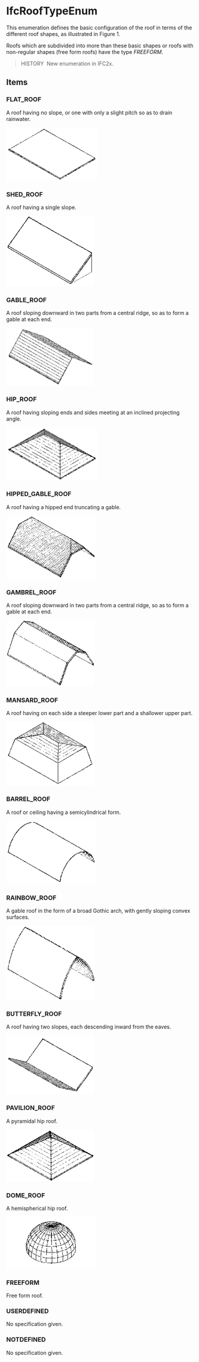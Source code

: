 # IfcRoofTypeEnum

This enumeration defines the basic configuration of the roof in terms of the different roof shapes, as illustrated in Figure 1.

Roofs which are subdivided into more than these basic shapes or roofs with non-regular shapes (free form roofs) have the type _FREEFORM_.

> HISTORY&nbsp; New enumeration in IFC2x.

## Items

### FLAT_ROOF
A roof having no slope, or one with only a slight pitch so as to drain
rainwater.

![FlatRoof](../../../../figures/ifcrooftypeenum-fig01-flatroof.gif)

### SHED_ROOF
A roof having a single slope.

![ShedRoof](../../../../figures/ifcrooftypeenum-fig02-shedroof.gif)

### GABLE_ROOF
A roof sloping downward in two parts from a central ridge, so as to form a
gable at each end.

![GableRoof](../../../../figures/ifcrooftypeenum-fig03-gableroof.gif)

### HIP_ROOF
A roof having sloping ends and sides meeting at an inclined projecting
angle.

![HipRoof](../../../../figures/ifcrooftypeenum-fig04-hiproof.gif)

### HIPPED_GABLE_ROOF
A roof having a hipped end truncating a gable.

![HippedGableRoof](../../../../figures/ifcrooftypeenum-fig05-hippedgableroof.gif)

### GAMBREL_ROOF
A roof sloping downward in two parts from a central ridge, so as to form a
gable at each end.

![GrambrelRoof](../../../../figures/ifcrooftypeenum-fig06-gambrelroof.gif)

### MANSARD_ROOF
A roof having on each side a steeper lower part and a shallower upper
part.

![MansardRoof](../../../../figures/ifcrooftypeenum-fig07-mansardroof.gif)

### BARREL_ROOF
A roof or ceiling having a semicylindrical form.

![BarrelRoof](../../../../figures/ifcrooftypeenum-fig08-barrelroof.gif)

### RAINBOW_ROOF
A gable roof in the form of a broad Gothic arch, with gently sloping convex
surfaces.

![RainbowRoof](../../../../figures/ifcrooftypeenum-fig09-rainbowroof.gif)

### BUTTERFLY_ROOF
A roof having two slopes, each descending inward from the eaves.

![ButterflyRoof](../../../../figures/ifcrooftypeenum-fig10-butterflyroof.gif)

### PAVILION_ROOF
A pyramidal hip roof.

![PavilionRoof](../../../../figures/ifcrooftypeenum-fig11-pavilionroof.gif)

### DOME_ROOF
A hemispherical hip roof.

![Dome](../../../../figures/ifcrooftypeenum-fig12-domeroof.gif)

### FREEFORM
Free form roof.

### USERDEFINED
No specification given.

### NOTDEFINED
No specification given.
